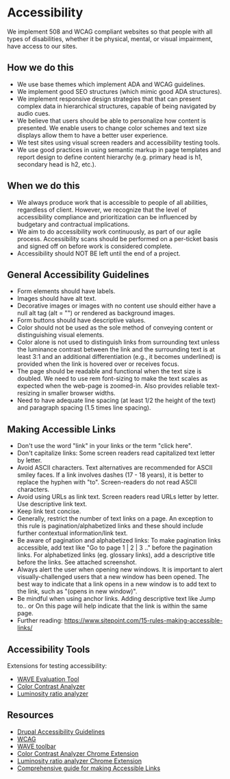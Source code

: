 # Accessibility

We implement 508 and WCAG compliant websites so that people with all types of disabilities, whether it be physical, mental, or visual impairment, have access to our sites.

## How we do this

- We use base themes which implement ADA and WCAG guidelines.
- We implement good SEO structures (which mimic good ADA structures).
- We implement responsive design strategies that that can present complex data in hierarchical structures, capable of being navigated by audio cues.
- We believe that users should be able to personalize how content is presented. We enable users to change color schemes and text size displays allow them to have a better user experience.
- We test sites using visual screen readers and accessibility testing tools.
- We use good practices in using semantic markup in page templates and report design to define content hierarchy (e.g. primary head is h1, secondary head is h2, etc.).

## When we do this

- We always produce work that is accessible to people of all abilities, regardless of client. However, we recognize that the level of accessibility compliance and prioritization can be influenced by budgetary and contractual implications.
- We aim to do accessibility work continuously, as part of our agile process. Accessibility scans should be performed on a per-ticket basis and signed off on before work is considered complete.
- Accessibility should NOT BE left until the end of a project.

## General Accessibility Guidelines

- Form elements should have labels.
- Images should have alt text.
- Decorative images or images with no content use should either have a null alt tag (alt = "") or rendered as background images.
- Form buttons should have descriptive values.
- Color should not be used as the sole method of conveying content or distinguishing visual elements.
- Color alone is not used to distinguish links from surrounding text unless the luminance contrast between the link and the surrounding text is at least 3:1 and an additional differentiation (e.g., it becomes underlined) is provided when the link is hovered over or receives focus.
- The page should be readable and functional when the text size is doubled. We need to use rem font-sizing to make the text scales as expected when the web-page is zoomed-in. Also provides reliable text-resizing in smaller browser widths.
- Need to have adequate line spacing (at least 1/2 the height of the text) and paragraph spacing (1.5 times line spacing).

## Making Accessible Links

- Don't use the word "link" in your links or the term "click here".
- Don't capitalize links: Some screen readers read capitalized text letter by letter.
- Avoid ASCII characters. Text alternatives are recommended for ASCII smiley faces. If a link involves dashes (17 - 18 years), it is better to replace the hyphen with "to". Screen-readers do not read ASCII characters.
- Avoid using URLs as link text. Screen readers read URLs letter by letter. Use descriptive link text.
- Keep link text concise.
- Generally, restrict the number of text links on a page. An exception to this rule is pagination/alphabetized links and these should include further contextual information/link text.
- Be aware of pagination and alphabetized links: To make pagination links accessible, add text like "Go to page 1 | 2 | 3 .." before the pagination links. For alphabetized links (eg. glossary links), add a descriptive title before the links. See attached screenshot.
- Always alert the user when opening new windows. It is important to alert visually-challenged users that a new window has been opened. The best way to indicate that a link opens in a new window is to add text to the link, such as "(opens in new window)".
- Be mindful when using anchor links. Adding descriptive text like Jump to.. or On this page will help indicate that the link is within the same page.
- Further reading: <https://www.sitepoint.com/15-rules-making-accessible-links/>

## Accessibility Tools

Extensions for testing accessibility:

- [WAVE Evaluation Tool](https://chrome.google.com/webstore/detail/wave-evaluation-tool/jbbplnpkjmmeebjpijfedlgcdilocofh)
- [Color Contrast Analyzer](https://chrome.google.com/webstore/detail/color-contrast-analyzer/dagdlcijhfbmgkjokkjicnnfimlebcll)
- [Luminosity ratio analyzer](https://chrome.google.com/webstore/detail/wcag-luminosity-contrast/lllpnmpooomecmbmijbmbikaacgfdagi)

## Resources

- [Drupal Accessibility Guidelines](https://drupal.org/node/1637990)
- [WCAG](http://www.w3.org/WAI/intro/wcag)
- [WAVE toolbar](http://wave.webaim.org/toolbar/)
- [Color Contrast Analyzer Chrome Extension](https://chrome.google.com/webstore/detail/color-contrast-analyzer/dagdlcijhfbmgkjokkjicnnfimlebcll)
- [Luminosity ratio analyzer Chrome Extension](https://chrome.google.com/webstore/detail/wcag-luminosity-contrast/lllpnmpooomecmbmijbmbikaacgfdagi)
- [Comprehensive guide for making Accessible Links](https://www.sitepoint.com/15-rules-making-accessible-links/)
